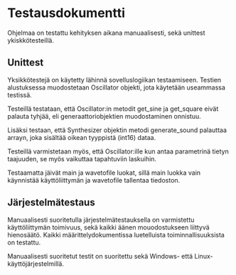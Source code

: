 # Testausdokumentti

Ohjelmaa on testattu kehityksen aikana manuaalisesti, sekä unittest ykiskkötesteillä.

## Unittest 

Yksikkötestejä on käytetty lähinnä sovelluslogiikan testaamiseen. Testien alustuksessa muodostetaan Oscillator objekti, jota käytetään useammassa testissä. 

Testeillä testataan, että Oscillator:in metodit get_sine ja get_square eivät palauta tyhjää, eli generaattoriobjektien muodostaminen onnistuu. 

Lisäksi testaan, että Synthesizer objektin metodi generate_sound palauttaa arrayn, joka sisältää oikean tyyppistä (int16) dataa. 

Testeillä varmistetaan myös, että Oscillator:ille kun antaa parametrinä tietyn taajuuden, se myös vaikuttaa tapahtuviin laskuihin.

Testaamatta jäivät main ja wavetofile luokat, sillä main luokka vain käynnistää käyttöliittymän ja wavetofile tallentaa tiedoston. 

## Järjestelmätestaus

Manuaalisesti suoritetulla järjestelmätestauksella on varmistettu käyttöliittymän toimivuus, sekä kaikki äänen mouodostukseen liittyvä hienosäätö. Kaikki määrittelydokumentissa luetelluista toiminnallisuuksista on testattu. 
 
Manuaalisesti suoritetut testit on suoritettu sekä Windows- että Linux-käyttöjärjestelmillä. 
